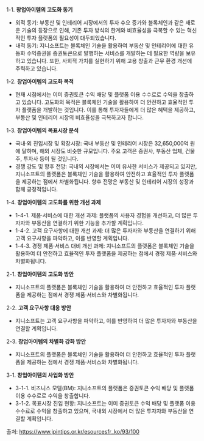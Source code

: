 1-1. **창업아이템의 고도화 동기**
- 외적 동기: 부동산 및 인테리어 시장에서의 투자 수요 증가와 블록체인과 같은 새로운 기술의 등장으로 인해, 기존 투자 방식의 한계와 비효율성을 극복할 수 있는 혁신적인 투자 플랫폼의 필요성이 대두되었습니다.
- 내적 동기: 지니소프트는 블록체인 기술을 활용하여 부동산 및 인테리어에 대한 유동화 수익증권을 증권토큰으로 발행하는 서비스를 개발하는 데 필요한 역량을 보유하고 있습니다. 또한, 사회적 가치를 실현하기 위해 고용 창출과 근무 환경 개선에 주력하고 있습니다.

1-2. **창업아이템의 고도화 목적**
- 현재 시점에서는 이미 증권토큰 수익 배당 및 플랫폼 이용 수수료로 수익을 창출하고 있습니다. 고도화의 목적은 블록체인 기술을 활용하여 더 안전하고 효율적인 투자 플랫폼을 개발하는 것입니다. 이를 통해 투자자들에게 더 많은 혜택을 제공하고, 부동산 및 인테리어 시장의 비효율성을 극복하고자 합니다.

1-3. **창업아이템의 목표시장 분석**
- 국내·외 진입시장 및 확장시장: 국내 부동산 및 인테리어 시장은 32,650,000억 원에 달하며, 해외 시장도 비슷한 규모입니다. 주요 고객은 증권사, 부동산 업체, 건물주, 투자사 등이 될 것입니다.
- 경쟁 강도 및 향후 전망: 국내외 시장에서는 이미 유사한 서비스가 제공되고 있지만, 지니소프트의 플랫폼은 블록체인 기술을 활용하여 안전하고 효율적인 투자 플랫폼을 제공하는 점에서 차별화됩니다. 향후 전망은 부동산 및 인테리어 시장의 성장과 함께 긍정적입니다.

1-4. **창업아이템의 고도화를 위한 개선 과제**
- 1-4-1. 제품·서비스에 대한 개선 과제: 플랫폼의 사용자 경험을 개선하고, 더 많은 투자자와 부동산을 연결하기 위한 기능을 추가할 계획입니다.
- 1-4-2. 고객 요구사항에 대한 개선 과제: 더 많은 투자자와 부동산을 연결하기 위해 고객 요구사항을 파악하고, 이를 반영할 계획입니다.
- 1-4-3. 경쟁 제품·서비스 대비 개선 과제: 지니소프트의 플랫폼은 블록체인 기술을 활용하여 더 안전하고 효율적인 투자 플랫폼을 제공하는 점에서 경쟁 제품·서비스와 차별화됩니다.

2-1. **창업아이템의 고도화 방안**
- 지니소프트의 플랫폼은 블록체인 기술을 활용하여 더 안전하고 효율적인 투자 플랫폼을 제공하는 점에서 경쟁 제품·서비스와 차별화됩니다.

2-2. **고객 요구사항 대응 방안**
- 지니소프트는 고객 요구사항을 파악하고, 이를 반영하여 더 많은 투자자와 부동산을 연결할 계획입니다.

2-3. **창업아이템의 차별화 강화 방안**
- 지니소프트의 플랫폼은 블록체인 기술을 활용하여 더 안전하고 효율적인 투자 플랫폼을 제공하는 점에서 경쟁 제품·서비스와 차별화됩니다.

3-1. **창업아이템의 사업화 방안**
- 3-1-1. 비즈니스 모델(BM): 지니소프트의 플랫폼은 증권토큰 수익 배당 및 플랫폼 이용 수수료로 수익을 창출합니다.
- 3-1-2. 목표시장 진입 현황: 지니소프트는 이미 증권토큰 수익 배당 및 플랫폼 이용 수수료로 수익을 창출하고 있으며, 국내외 시장에서 더 많은 투자자와 부동산을 연결할 계획입니다.

출처: https://www.jpintips.or.kr/esourcesfr_ko/93/100